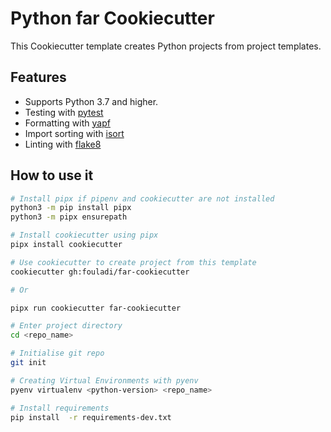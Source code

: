 # Python far Cookiecutter

This Cookiecutter template creates Python projects from project
templates.

## Features
- Supports Python 3.7 and higher.
- Testing with [pytest](https://docs.pytest.org/en/latest/)
- Formatting with [yapf](https://github.com/google/yapf)
- Import sorting with [isort](https://github.com/timothycrosley/isort)
- Linting with [flake8](http://flake8.pycqa.org/en/latest/)

## How to use it
```sh
# Install pipx if pipenv and cookiecutter are not installed
python3 -m pip install pipx
python3 -m pipx ensurepath

# Install cookiecutter using pipx
pipx install cookiecutter

# Use cookiecutter to create project from this template
cookiecutter gh:fouladi/far-cookiecutter

# Or

pipx run cookiecutter far-cookiecutter

# Enter project directory
cd <repo_name>

# Initialise git repo
git init

# Creating Virtual Environments with pyenv
pyenv virtualenv <python-version> <repo_name>

# Install requirements
pip install  -r requirements-dev.txt
```
